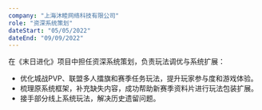 ```yaml
---
company: "上海沐睦网络科技有限公司"
role: "资深系统策划"
dateStart: "05/05/2022"
dateEnd: "09/09/2022"
---
```


在《末日进化》项目中担任资深系统策划，负责玩法调优与系统扩展：
- 优化城战PVP、联盟多人擂旗和赛季任务玩法，提升玩家参与度和游戏体验。
- 梳理原系统框架，补充缺失内容，成功帮助新赛季资料片进行玩法包装扩展。
- 接手部分线上系统玩法，解决历史遗留问题。